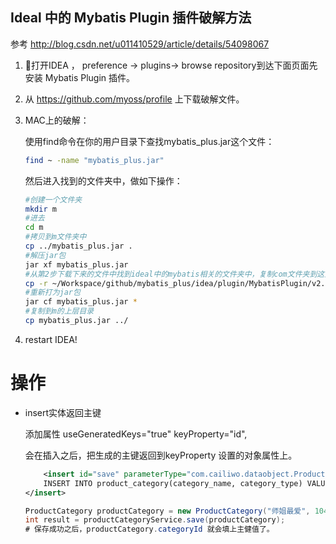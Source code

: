 ## Ideal 中的 Mybatis Plugin 插件破解方法
参考 http://blog.csdn.net/u011410529/article/details/54098067 

1. 打开IDEA ， preference -> plugins-> browse repository到达下面页面先安装 Mybatis Plugin 插件。
2. 从 https://github.com/myoss/profile 上下载破解文件。

3. MAC上的破解：

    使用find命令在你的用户目录下查找mybatis_plus.jar这个文件：
    ```bash
    find ~ -name "mybatis_plus.jar"
    ```
    然后进入找到的文件夹中，做如下操作：
    ```bash
    #创建一个文件夹
    mkdir m
    #进去 
    cd m
    #拷贝到m文件夹中 
    cp ../mybatis_plus.jar .
    #解压jar包
    jar xf mybatis_plus.jar 
    #从第2步下载下来的文件中找到ideal中的mybatis相关的文件夹中，复制com文件夹到这里   路径根据你情况而定，版本号也根据你情况而定
    cp -r ~/Workspace/github/mybatis_plus/idea/plugin/MybatisPlugin/v2.7\~v2.83/com .
    #重新打为jar包
    jar cf mybatis_plus.jar *
    #复制到m的上层目录
    cp mybatis_plus.jar ../
    ```

4. restart IDEA!


# 操作
+ insert实体返回主键

    添加属性   useGeneratedKeys="true" keyProperty="id",

    会在插入之后，把生成的主键返回到keyProperty 设置的对象属性上。

    ```xml
        <insert id="save" parameterType="com.cailiwo.dataobject.ProductCategory" useGeneratedKeys="true" keyProperty="categoryId">
        INSERT INTO product_category(category_name, category_type) VALUES (#{categoryName}, #{categoryType})
    </insert>
    ```

    ```java
    ProductCategory productCategory = new ProductCategory("师姐最爱", 104);
    int result = productCategoryService.save(productCategory);
    # 保存成功之后，productCategory.categoryId 就会填上主健值了。
    ```